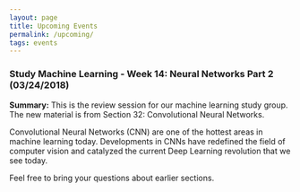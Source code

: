 ```yaml
---
layout: page
title: Upcoming Events
permalink: /upcoming/
tags: events
---
```


### Study Machine Learning - Week 14: Neural Networks Part 2 (03/24/2018)


**Summary:**
This is the review session for our machine learning study group. The new material is from Section 32: Convolutional Neural Networks.

Convolutional Neural Networks (CNN) are one of the hottest areas in machine learning today. Developments in CNNs have redefined the field of computer vision and catalyzed the current Deep Learning revolution that we see today.

Feel free to bring your questions about earlier sections.
